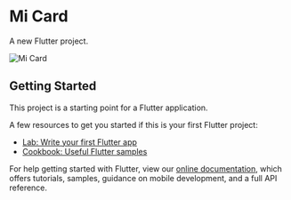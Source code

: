 

# Mi Card
A new Flutter project.


![Mi Card](https://github.com/Riy-a/Mi-Card/assets/78693959/410bd386-da84-4d7c-9cb9-3947690bb338)


## Getting Started

This project is a starting point for a Flutter application.

A few resources to get you started if this is your first Flutter project:

- [Lab: Write your first Flutter app](https://flutter.dev/docs/get-started/codelab)
- [Cookbook: Useful Flutter samples](https://flutter.dev/docs/cookbook)

For help getting started with Flutter, view our
[online documentation](https://flutter.dev/docs), which offers tutorials,
samples, guidance on mobile development, and a full API reference.


